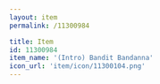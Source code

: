 ```yaml
---
layout: item
permalink: /11300984

title: Item
id: 11300984
item_name: '(Intro) Bandit Bandanna'
icon_url: 'item/icon/11300104.png'
---
```

